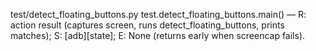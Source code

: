 test/detect_floating_buttons.py
test.detect_floating_buttons.main() — R: action result (captures screen, runs detect_floating_buttons, prints matches); S: [adb][state]; E: None (returns early when screencap fails).

